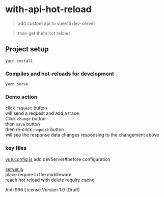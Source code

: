 # with-api-hot-reload

> add custom api to vue/cli dev-server

> then get them hot reload

## Project setup

```
yarn install
```

### Compiles and hot-reloads for development

```
yarn serve
```

### Demo action

click `request` button  
 will send a request and add a trace  
Click `change` button  
then `save` button  
then re-click `request` button  
will see the response data changes responsing to the changement above

### key files

[vue.config.js](./vue.config.js)
add devServer#before configuration

[server.js](./server.js)  
place require in the middleware  
reach hot reload with delete require.cache

Anti 996 License Version 1.0 (Draft)
